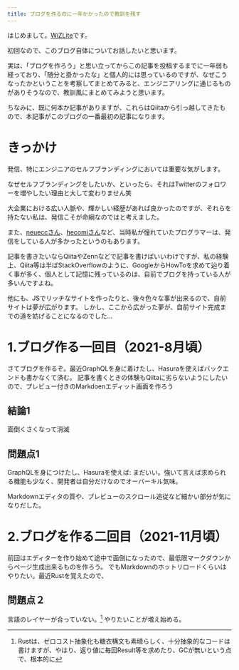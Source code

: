 ```yaml
---
title: ブログを作るのに一年かかったので教訓を残す
---
```


はじめまして。[WiZLite](/profile)です。

初回なので、このブログ自体についてお話したいと思います。

実は、「ブログを作ろう」と思い立ってからこの記事を投稿するまでに一年弱も経っており、「随分と掛かったな」と個人的には思っているのですが、なぜこうなったかということを考察してまとめてみると、エンジニアリングに通じるものがありそうなので、教訓風にまとめてみようと思います。

ちなみに、既に何本か記事がありますが、これらはQiitaから引っ越してきたもので、本記事がこのブログの一番最初の記事になります。

# きっかけ
発信、特にエンジニアのセルフブランディングにおいては重要な気がします。

なぜセルフブランディングをしたいか、といったら、それはTwitterのフォロワーを増やしたい理由と大して変わりません笑

大企業における広い人脈や、輝かしい経歴があれば良かったのですが、それらを持たない私は、発信こそが命綱なのではと考えました。

また、[neueccさん](https://twitter.com/neuecc)、[hecomiさん](https://tips.hecomi.com/)など、当時私が憧れていたプログラマーは、発信をしている人が多かったというのもあります。

記事を書きたいならQiitaやZennなどで記事を書けばいいわけですが、私の経験上、Qiita等は半ばStackOverflowのように、GoogleからHowToを求めて辿り着く事が多く、個人として記憶に残っているのは、自前でブログを持っている人が多いんですよね。

他にも、JSでリッチなサイトを作ったりと、後々色々な事が出来るので、自前サイトは夢が広がります。
しかし、ここから広がった夢が、自前サイト完成までの道を妨げることになるのでした...

# 1.ブログ作る一回目（2021-8月頃）
さてブログを作るぞ。最近GraphQLを身に着けたし、Hasuraを使えばバックエンドも書かなくて済む。
記事を書くときの体験もQiitaに劣らないようにしたいので、プレビュー付きのMarkdoenエディット画面を作ろう

## 結論1
面倒くさくなって消滅

## 問題点1
GraphQLを身につけたし、Hasuraを使えば: まだいい。強いて言えば求められる機能も少なく、開発者は自分だけなのでオーバーキル気味。

Markdownエディタの質や、プレビューのスクロール追従など細かい部分が気になりだした。

# 2.ブログを作る二回目（2021-11月頃）
前回はエディターを作り始めて途中で面倒になったので、最低限マークダウンからページ生成出来るものを作ろう。
でもMarkdownのホットリロードくらいはやりたい。最近Rustを覚えたので、

## 問題点２
言語のレイヤーが合っていない。[^layer]
やりたいことが増え始める。

[^layer]: Rustは、ゼロコスト抽象化も糖衣構文も素晴らしく、十分抽象的なコードは書けますが、やはり、返り値に毎回Result等を求めたり、GCが無いという点で、根本的に